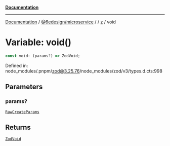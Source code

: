 [**Documentation**](../../../../../README.md)

***

[Documentation](../../../../../README.md) / [@6edesign/microservice](../../../README.md) / [](../../../README.md) / [z](../README.md) / void

# Variable: void()

```ts
const void: (params?) => ZodVoid;
```

Defined in: node\_modules/.pnpm/zod@3.25.76/node\_modules/zod/v3/types.d.cts:998

## Parameters

### params?

[`RawCreateParams`](../type-aliases/RawCreateParams.md)

## Returns

[`ZodVoid`](../classes/ZodVoid.md)
